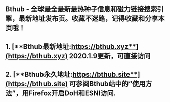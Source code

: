 ## **Bthub - 全球最全最新最热种子信息和磁力链接搜索引擎，最新地址发布页。收藏不迷路，记得收藏和分享本页哦！**
## 1. [**Bthub最新地址:https://bthub.xyz**](https://bthub.xyz) **2020.1.9更新，可直接访问**

## 2. [**Bthub永久地址:https://bthub.site**](https://bthub.site) **可参阅Bthub站中的“使用方法”，用Firefox开启DoH和ESNI访问.**


